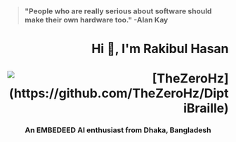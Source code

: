 > ### "People who are really serious about software should make their own hardware too." -Alan Kay
<h1 align="right">&nbsp&nbsp&nbsp&nbspHi 👋, I'm Rakibul Hasan &nbsp&nbsp&nbsp&nbsp&nbsp&nbsp&nbsp&nbsp&nbsp&nbsp&nbsp&nbsp&nbsp&nbsp&nbsp&nbsp&nbsp&nbsp&nbsp&nbsp&nbsp&nbsp&nbsp&nbsp<img src="https://komarev.com/ghpvc/?username=TheZeroHz&label=Profile%20views&color=3399FF&style=flat" alt="[TheZeroHz](https://github.com/TheZeroHz/DiptiBraille)" /></h1>
<h3 align="center">An EMBEDEED AI enthusiast from Dhaka, Bangladesh
</h3>
